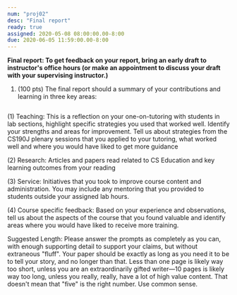 ```yaml
---
num: "proj02"
desc: "Final report"
ready: true 
assigned: 2020-05-08 08:00:00.00-8:00
due: 2020-06-05 11:59:00.00-8:00
---
```


<b>Final report: To get feedback on your report, bring an early draft to instructor's office hours (or make an appointment to discuss your draft with your supervising instructor.) </b>

<ol>

<li style="padding-bottom:1em;"> (100 pts) The final report should a summary of your contributions and learning in three key areas: 
</li>
</ol>

(1) Teaching: This is a reflection on your one-on-tutoring with students in lab sections, highlight specific strategies you used that worked well. Identify your strengths and areas for improvement. Tell us about strategies from the CS190J plenary sessions that you applied to your tutoring, what worked well and where you would have liked to get more guidance


(2) Research: Articles and papers read related to CS Education and key learning outcomes from your reading

(3) Service: Initiatives that you took to improve course content and administration. You may include any mentoring that you provided to students outside your assigned lab hours.

(4) Course specific feedback: Based on your experience and observations, tell us about the aspects of the course that you found valuable and identify areas where you would have liked to receive more training.

Suggested Length:  Please answer the prompts as completely as you can, with enough supporting detail to support your claims, but without extraneous "fluff". Your paper should be exactly as long as you need it to be to tell your story, and no longer than that. Less than one page is likely way too short, unless you are an extraordinarily gifted writer&mdash;10 pages is likely way too long, unless you really, really, have a lot of high value content.   That doesn't mean that "five" is the right number. Use common sense.


